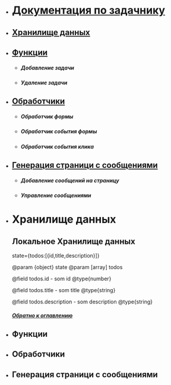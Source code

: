 * # [Документация по задачнику](#home)

<a name="home"/>

* ## [Хранилище данных](#Хранилище)
 
* ## [Функции](#Функции) 
    * ##### Добавление задачи
    * ##### Удаление задачи
    
    
* ## [Обработчики](#Обработчики)   
    * ##### Обработчик формы
    * ##### Обработчик события формы
    * ##### Обработчик события клика
    
    
* ## [Генерация страници с сообщениями](#Генерация)
     * ##### Добавление сообщений на страницу
     * ##### Управление сообщениями
     

<a name="Хранилище"/>

* #  Хранилище данных

  ## Локальное Хранилище данных 
  
  state={todos:[{id,title,description}]}
     
  @param {object} state
  @param [array] todos
     
  @field todos.id - som id @type{number}
  
  @field todos.title - som title @type{string}
  
  @field todos.description - som description @type{string}
   
   ##### [Обратно к оглавлению](#home)

<a name="Функции"/>

* ## Функции

<a name="Обработчики"/>

* ## Обработчики


<a name="Генерация"/>

* ## Генерация страници с сообщениями